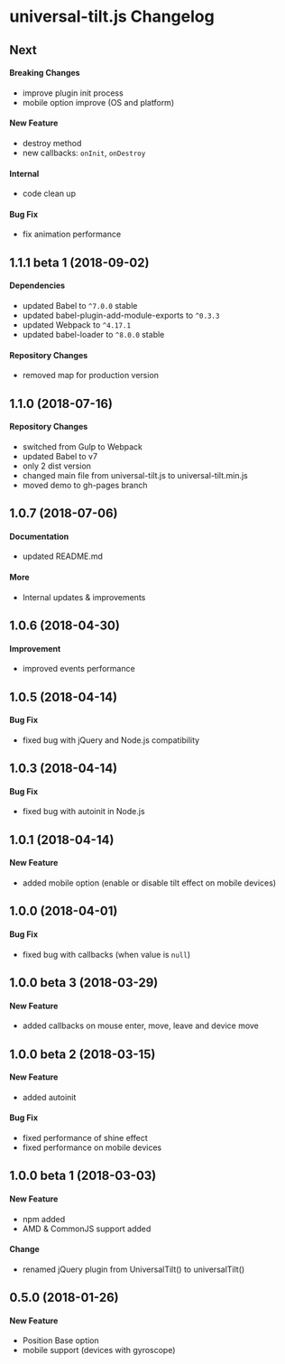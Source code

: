 # universal-tilt.js Changelog

## Next
#### Breaking Changes
- improve plugin init process
- mobile option improve (OS and platform)

#### New Feature
- destroy method
- new callbacks: `onInit`, `onDestroy`

#### Internal
- code clean up

#### Bug Fix
- fix animation performance

## 1.1.1 beta 1 (2018-09-02)
#### Dependencies
- updated Babel to `^7.0.0` stable
- updated babel-plugin-add-module-exports to `^0.3.3`
- updated Webpack to `^4.17.1`
- updated babel-loader to `^8.0.0` stable

#### Repository Changes
- removed map for production version

## 1.1.0 (2018-07-16)
#### Repository Changes
- switched from Gulp to Webpack
- updated Babel to v7
- only 2 dist version
- changed main file from universal-tilt.js to universal-tilt.min.js
- moved demo to gh-pages branch

## 1.0.7 (2018-07-06)
#### Documentation
- updated README.md

#### More
- Internal updates & improvements

## 1.0.6 (2018-04-30)
#### Improvement
- improved events performance

## 1.0.5 (2018-04-14)
#### Bug Fix
- fixed bug with jQuery and Node.js compatibility

## 1.0.3 (2018-04-14)
#### Bug Fix
- fixed bug with autoinit in Node.js

## 1.0.1 (2018-04-14)
#### New Feature
- added mobile option (enable or disable tilt effect on mobile devices)

## 1.0.0 (2018-04-01)
#### Bug Fix
- fixed bug with callbacks (when value is `null`)

## 1.0.0 beta 3 (2018-03-29)
#### New Feature
- added callbacks on mouse enter, move, leave and device move

## 1.0.0 beta 2 (2018-03-15)
#### New Feature
- added autoinit

#### Bug Fix
- fixed performance of shine effect
- fixed performance on mobile devices

## 1.0.0 beta 1 (2018-03-03)
#### New Feature
- npm added
- AMD & CommonJS support added

#### Change
- renamed jQuery plugin from UniversalTilt() to universalTilt()

## 0.5.0 (2018-01-26)
#### New Feature
- Position Base option
- mobile support (devices with gyroscope)
